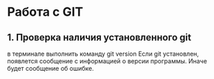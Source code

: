 # Работа с GIT
## 1. Проверка наличия установленного git
в терминале выполнить команду git version
Если git установлен, появлется сообщение с информацией о версии программы. Иначе будет сообщение об ошибке.
